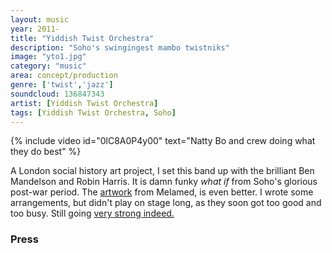 ```yaml
---
layout: music
year: 2011-
title: "Yiddish Twist Orchestra"
description: "Soho's swingingest mambo twistniks"
image: "yto1.jpg"
category: "music"
area: concept/production
genre: ['twist','jazz']
soundcloud: 136847343
artist: [Yiddish Twist Orchestra]
tags: [Yiddish Twist Orchestra, Soho]
---
```


{% include video id="0lC8A0P4y00" text="Natty Bo and crew doing what they do best" %}

<span class="newthought">A London social history</span> art project,  I set this band up with the brilliant Ben Mandelson and Robin Harris. It is damn funky <em>what if</em> from Soho's glorious post-war period. The <a href="https://www.behance.net/gallery/26470597/Yiddish-twist-orchestra"  >artwork</a> from Melamed, is even better. I wrote some arrangements, but didn't play on stage long, as they soon got too good and too busy. Still going <a href="http://yiddishtwistorchestra.com"  >very strong indeed.</a>

<h3>Press</h3>

<blockquote>
	<p></p>
	<footer></footer>
</blockquote>